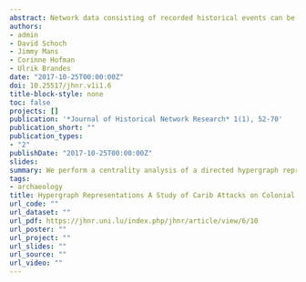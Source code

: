 ```yaml
---
abstract: Network data consisting of recorded historical events can be represented as  hyper-graphs where the ties or events can connect any number of nodes or event related attributes. In this paper, we perform a centrality analysis of a directed hypergraph representing attacks by indigenous peoples from the Lesser Antilles on European colonial settlements, 1509-1700. The results of central attacks with respect to at- tacked colonial force, member of attack alliances, and year and location of attack are discussed and compared to a non-relational exploratory analysis of the data. This comparison points to the importance of a mixed methods approach to enhance the analysis and to obtain a complementary understanding of a network study.
authors:
- admin
- David Schoch
- Jimmy Mans
- Corinne Hofman
- Ulrik Brandes
date: "2017-10-25T00:00:00Z"
doi: 10.25517/jhnr.v1i1.6 
title-block-style: none
toc: false
projects: []
publication: '*Journal of Historical Network Research* 1(1), 52-70'
publication_short: ""
publication_types:
- "2"
publishDate: "2017-10-25T00:00:00Z"
slides: 
summary: We perform a centrality analysis of a directed hypergraph representing attacks by indigenous peoples from the Lesser Antilles on European colonial settlements, 1509-1700.
tags:
- archaeology
title: Hypergraph Representations A Study of Carib Attacks on Colonial Forces 1509-1700
url_code: ""
url_dataset: ""
url_pdf: https://jhnr.uni.lu/index.php/jhnr/article/view/6/10
url_poster: ""
url_project: ""
url_slides: ""
url_source: ""
url_video: ""
---
```


